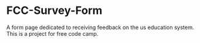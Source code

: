 # FCC-Survey-Form
A form page dedicated to receiving feedback on the us education system. This is a project for free code camp.
